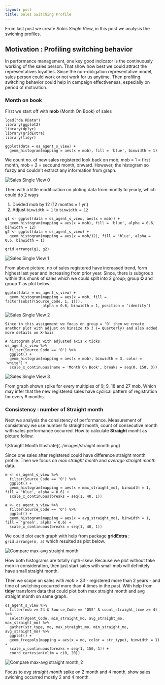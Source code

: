 ```yaml
---
layout: post
title: Sales Switching Profile
---
```


  From last post we create _Sales Single View_, in this post we analysis the swiching profiles.
  
## Motivation : Profiling switching behavior

  In performance management, one key good indicator is the continuously working of the sales person. That show how best we could attract the representatives loyalties. Since the non-obligation representative model, sales person could work or not work for us anytime. Then profiling switching behavior could help in campaign effectiveness, especially on period of motivation.

### Month on book

  First we start off with **mob** (Month On Book) of sales
```
load("da.RData")
library(ggplot2)
library(dplyr)
library(gridExtra)
library(tidyr)

ggplot(data = os_agent_s_view) +
  geom_histogram(mapping = aes(x = mob), fill = 'blue', binwidth = 1)
```
  We count no. of new sales registered look back on mob; mob = 1 = first month, mob = 2 = secound month, onward. However, the histogram so fuzzy and couldn't extract any information from graph. 

![Sales Single View 0](../images/Sales_Single_View_0.png)

  Then with a little modification on ploting data from montly to yearly, which could do 2 ways
  
  1. Divided mob by 12 (12 months = 1 yr.)
  2. Adjust `binwidth = 1` to `binwidth = 12`
  
```
g1 <- ggplot(data = os_agent_s_view, aes(x = mob)) +
  geom_histogram(mapping = aes(x = mob), fill = 'blue', alpha = 0.6, binwidth = 12)
g2 <- ggplot(data = os_agent_s_view) +
  geom_histogram(mapping = aes(x = mob/12), fill = 'blue', alpha = 0.6, binwidth = 1)

grid.arrange(g1, g2)
```
![Sales Single View 1](../images/Sales_Single_View_1.png)

  From above picture, no of sales registered have increased trend, form highest last year and increasing from prior year. Since, there is subgroup within this shunk of sales which we could split into 2 group; group **O** and group **T** as plot below.

```
ggplot(data = os_agent_s_view) +
  geom_histogram(mapping = aes(x = mob, fill = factor(substr(Source_Code, 1, 1))),
                 alpha = 0.6, binwidth = 1, position = 'identity')
```
![Sales Single View 2](../images/Sales_Single_View_2.png)

    Since in this assignment we focus on group = 'O' then we create anathor plot with adjust on binsize to 3 (= Quarterly) and also added more details on X-Axis

```
# histogram plot with adjusted axis x ticks
os_agent_s_view %>%
  filter(Source_Code == 'O') %>%
  ggplot() +
  geom_histogram(mapping = aes(x = mob), binwidth = 3, color = 'white') +
  scale_x_continuous(name = 'Month On Book', breaks = seq(0, 150, 3))
```

![Sales Single View 3](../images/Sales_Single_View_3.png)

From graph shown spike for every multiples of 9; 9, 18 and 27 mob. Which may infer that the new registered sales have cyclical pattern of registration for every 9 months.

### Consistency : number of Straight month
Next we analysis the consistency of performance. Measurement of consistency we use number fo straight month, count of consecutive month with sales performance occurred. How to calculate **Straight** monht as picture follow.

![Straight Month Illustrate](../images/straight month.png)

Since one sales after registered could have difference straight month profile. Then we focus on _max straight month_ and _average straight month_ data.

```
m <- os_agent_s_view %>%
  filter(Source_Code == 'O') %>%
  ggplot() +
  geom_histogram(mapping = aes(x = max_straight_mo), binwidth = 1, fill = 'blue', alpha = 0.6) +
  scale_x_continuous(breaks = seq(1, 40, 1))

a <- os_agent_s_view %>%
  filter(Source_Code == 'O') %>%
  ggplot() +
  geom_histogram(mapping = aes(x = avg_straight_mo), binwidth = 1, fill = 'green', alpha = 0.6) +
  scale_x_continuous(breaks = seq(1, 40, 1))
```

We could plot each graph with help from package **gridExtra** ; ` grid.arrange(m, a)` which resulted as plot below.

![Compare max-avg straight month](../images/Sales_Single_View_4.png)

How both histograms are totally rigth-skew. Because we plot without take mob in consideration, then just start sales with small mob will definitely have small straight month.

Then we scope on sales with _mob > 24_ - registered more than 2 years - and time of switching occurred more than 4 times in the past. With help from **tidyr** transform data that could plot both max straight month and avg straight month on same graph.

```
os_agent_s_view %>%
  filter(mob >= 24 & Source_Code == 'OSS' & count_straight_time >= 4) %>%
  select(Agent_Code, min_straight_mo, avg_straight_mo, max_straight_mo) %>%
  gather(str_type, mo, max_straight_mo, min_straight_mo, avg_straight_mo) %>%
  ggplot() +
  geom_freqpoly(mapping = aes(x = mo, color = str_type), binwidth = 1) +
  scale_x_continuous(breaks = seq(1, 150, 1)) +
  coord_cartesian(xlim = c(0, 20))
```

![Compare max-avg straight month_2](../images/Sales_single_view_5.png)

Focus to _avg straight month_ spike on 2 month and 4 month, show sales swiching occurred mostly 2 and 4 month.
